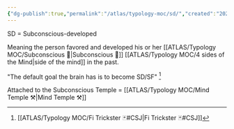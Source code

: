 ```yaml
---
{"dg-publish":true,"permalink":"/atlas/typology-moc/sd/","created":"2023-01-12T14:07:09.318+01:00","updated":"2023-03-28T18:55:12.013+02:00"}
---
```



SD = Subconscious-developed

Meaning the person favored and developed his or her [[ATLAS/Typology MOC/Subconscious 🤸\|Subconscious 🤸]] [[ATLAS/Typology MOC/4 sides of the Mind\|side of the mind]] in the past. 

"The default goal the brain has is to become SD/SF" [^1]

[^1]: [[ATLAS/Typology MOC/Fi Trickster 🃏#CSJ\|Fi Trickster 🃏#CSJ]]

Attached to the Subconscious Temple = [[ATLAS/Typology MOC/Mind Temple ⚒️\|Mind Temple ⚒️]]